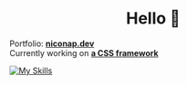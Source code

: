 <h1 align="center">Hello 👋</h1>

Portfolio: **[niconap.dev](https://niconap.dev/)**<br>
Currently working on **[a CSS framework](https://github.com/niconap/enchant)**
 
[![My Skills](https://skillicons.dev/icons?i=git,html,js,pug,nodejs,css,react,vscode,c,sass,php,linux)](https://skillicons.dev)
